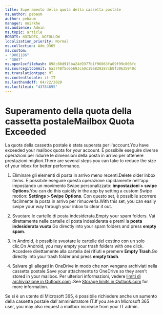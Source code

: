 ```yaml
---
title: Superamento della quota della cassetta postale
ms.author: pebaum
author: pebaum
manager: mnirkhe
ms.audience: Admin
ms.topic: article
ROBOTS: NOINDEX, NOFOLLOW
localization_priority: Normal
ms.collection: Adm_O365
ms.custom:
- "9001106"
- "3067"
ms.openlocfilehash: 898c80d915ba24d9977b1f96063fa09f99c006fc
ms.sourcegitcommit: 6a3748f5c05693ca0c19a829287cb8f30635940c
ms.translationtype: MT
ms.contentlocale: it-IT
ms.lasthandoff: 04/22/2020
ms.locfileid: "43784695"
---
```

# <a name="mailbox-quota-exceeded"></a><span data-ttu-id="f2910-102">Superamento della quota della cassetta postale</span><span class="sxs-lookup"><span data-stu-id="f2910-102">Mailbox Quota Exceeded</span></span>

<span data-ttu-id="f2910-103">La quota della cassetta postale è stata superata per l'account.</span><span class="sxs-lookup"><span data-stu-id="f2910-103">You have exceeded your mailbox quota for your account.</span></span> <span data-ttu-id="f2910-104">È possibile eseguire diverse operazioni per ridurre le dimensioni della posta in arrivo per ottenere prestazioni migliori.</span><span class="sxs-lookup"><span data-stu-id="f2910-104">There are several steps you can take to reduce the size of your inbox for better performance.</span></span>

1. <span data-ttu-id="f2910-105">Eliminare gli elementi di posta in arrivo meno recenti.</span><span class="sxs-lookup"><span data-stu-id="f2910-105">Delete older inbox items.</span></span> <span data-ttu-id="f2910-106">È possibile eseguire questa operazione rapidamente nell'app impostando un movimento Swipe personalizzato: **impostazioni > swipe Options**.</span><span class="sxs-lookup"><span data-stu-id="f2910-106">You can do this quickly in the app by setting a custom Swipe motion: **Settings > Swipe Options**.</span></span> <span data-ttu-id="f2910-107">Con questo set, è possibile scorrere facilmente la posta in arrivo per rimuoverla.</span><span class="sxs-lookup"><span data-stu-id="f2910-107">With this set, you can easily swipe your way through your inbox to clear it out.</span></span>

2. <span data-ttu-id="f2910-108">Svuotare le cartelle di posta indesiderata.</span><span class="sxs-lookup"><span data-stu-id="f2910-108">Empty your spam folders.</span></span> <span data-ttu-id="f2910-109">Vai direttamente nelle cartelle di posta indesiderata e premi la **posta indesiderata vuota**.</span><span class="sxs-lookup"><span data-stu-id="f2910-109">Go directly into your spam folders and press **empty spam**.</span></span>

3. <span data-ttu-id="f2910-110">In Android, è possibile svuotare le cartelle del cestino con un solo clic.</span><span class="sxs-lookup"><span data-stu-id="f2910-110">On Android, you may empty your trash folders with one click.</span></span> <span data-ttu-id="f2910-111">Accedere direttamente alla cartella dei rifiuti e premere **Empty Trash**.</span><span class="sxs-lookup"><span data-stu-id="f2910-111">Go directly into your trash folder and press **empty trash**.</span></span> 

4. <span data-ttu-id="f2910-112">Salvare gli allegati in OneDrive in modo che non vengano archiviati nella cassetta postale.</span><span class="sxs-lookup"><span data-stu-id="f2910-112">Save your attachments to OneDrive so they aren't stored in your mailbox.</span></span> <span data-ttu-id="f2910-113">Per ulteriori informazioni, vedere [limiti di archiviazione in Outlook.com](https://support.office.com/article/storage-limits-in-outlook-com-7ac99134-69e5-4619-ac0b-2d313bba5e9e) .</span><span class="sxs-lookup"><span data-stu-id="f2910-113">See [Storage limits in Outlook.com](https://support.office.com/article/storage-limits-in-outlook-com-7ac99134-69e5-4619-ac0b-2d313bba5e9e) for more information.</span></span> 

<span data-ttu-id="f2910-114">Se si è un utente di Microsoft 365, è possibile richiedere anche un aumento della cassetta postale dall'amministratore IT.</span><span class="sxs-lookup"><span data-stu-id="f2910-114">If you are an Microsoft 365 user, you may also request a mailbox increase from your IT admin.</span></span>
